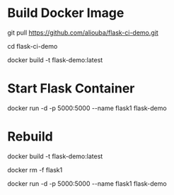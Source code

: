 # Build Docker Image

git pull https://github.com/aliouba/flask-ci-demo.git

cd flask-ci-demo

docker build -t flask-demo:latest 

# Start Flask Container

docker run -d -p 5000:5000 --name flask1 flask-demo

# Rebuild

docker build -t flask-demo:latest

docker rm -f flask1

docker run -d -p 5000:5000 --name flask1 flask-demo

